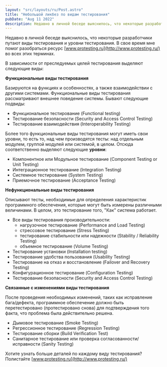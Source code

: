 ```yaml
---
layout: "src/layouts/ru/Post.astro"
title: "Небольшой ликбез по видам тестирования"
pubDate: "Aug 11 2022"
description: Недавно в личной беседе выяснилось, что некоторые разработчики путают виды тестирования и уровни тестирования. В свое время мне помог разобраться ресурс www.protesting.ru во всех этих терминах. В зависимости от преследуемых целей тестирования выделяют следующие виды…
---
```

  
Недавно в личной беседе выяснилось, что некоторые разработчики путают виды тестирования и уровни тестирования. В свое время мне помог разобраться ресурс [www.protesting.ru](http://www.protesting.ru/) во всех этих терминах.  
  
В зависимости от преследуемых целей тестирования выделяют следующие виды:  
  
**Функциональные виды тестирования**  
  
Базируются на функциях и особенностях, а также взаимодействии с другими системами. Функциональные виды тестирования рассматривают внешнее поведение системы. Бывают следующие подвиды:  
  
* Функциональное тестирование (Functional testing)  
* Тестирование безопасности (Security and Access Control Testing)  
* Тестирование взаимодействия (Interoperability Testing)  
  
Более того функциональные виды тестирования могут иметь свои уровни, то есть то, над чем производятся тесты: над отдельным модулем, группой модулей или системой, в целом. Отсюда соответственно выделяют следующие **уровни**:  
  
* Компонентное или Модульное тестирование (Component Testing or Unit Testing)  
* Интеграционное тестирование (Integration Testing)  
* Системное тестирование (System Testing)  
* Приемочное тестирование (Acceptance Testing)  
  
**Нефункциональные виды тестирования**  
  
Описывают тесты, необходимые для определения характеристик программного обеспечения, которые могут быть измерены различными величинами. В целом, это тестирование того, "Как" система работает.  
  
* Все виды тестирования производительности:
    - нагрузочное тестирование (Performance and Load Testing)
    - стрессовое тестирование (Stress Testing)
    - тестирование стабильности или надежности (Stability / Reliability Testing)
    - объемное тестирование (Volume Testing)
* Тестирование установки (Installation testing)  
* Тестирование удобства пользования (Usability Testing)  
* Тестирование на отказ и восстановление (Failover and Recovery Testing)  
* Конфигурационное тестирование (Configuration Testing)  
* Тестирование безопасности (Security and Access Control Testing)  
  
**Связанные с изменениями виды тестирования**  
  
После проведения необходимых изменений, таких как исправление бага/дефекта, программное обеспечение должно быть перетестировано (протестировано снова) для подтверждения того факта, что проблема была действительно решена.  
  
* Дымовое тестирование (Smoke Testing)  
* Регрессионное тестирование (Regression Testing)  
* Тестирование сборки (Build Verification Test)  
* Санитарное тестирование или проверка согласованности/исправности (Sanity Testing)  
  
Хотите узнать больше деталей по каждому виду тестирования? Полистайте [www.protesting.ru](http://www.protesting.ru/)
